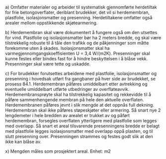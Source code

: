 a) Omfatter materialer og arbeider til systematisk gjennomførte herdetiltak for frie betongoverflater, deriblant brudekker, det vil si herdemembran, plastfolie, isolasjonsmatter og presenning. Herdetiltakene omfatter også arealer mellom oppstikkende skjøtearmering.

b) Herdemembran skal være dokumentert å fungere også om den utsettes for vind. Plastfolie og isolasjonsmatter bør ha 2 meters bredde, og skal være tilstrekkelig robuste til å tåle den trafikk og de påkjenninger som måtte forekomme uten å skades. Isolasjonsmatter skal ha varmegjennomgangskoeffisienten U = 3,4 W/(m2K). Presenninger skal kunne festes eller bindes fast for å hindre beskyttelsen i å blåse vekk. Presenninger skal være tette og uskadde.

c) For brudekker forutsettes arbeidene med plastfolie, isolasjonsmatter og presenning i hovedsak utført fra gangbaner på hver side av brudekket, se prosess 84.1.
Herdemembran påføres umiddelbart etter avtrekking og eventuelle umiddelbart utførte utbedringer av overflateavvik. Herdemembransprøyte skal ha tilstrekkelig kapasitet og rekkevidde til å påføre sammenhengende membran på hele den aktuelle overflaten. Herdemembranen påføres jevnt i slik mengde at det oppnås full dekning.
Herdemembran skal ikke påføres støpeskjøter eller armering.
Så snart nye 2 lengdemeter i hele bredden av arealet er trukket av og påført herdemembran, forsegles overflaten ytterligere med plastfolie som legges med overlapp. Så snart et areal tilsvarende presenningens bredde er belagt med plastfolie legges isolasjonsmatter med overlapp oppå plasten, og til slutt presenning over. Presenningen strammes og festes godt slik at den ikke kan blåse av.

x) Mengden måles som prosjektert areal. Enhet: m2

